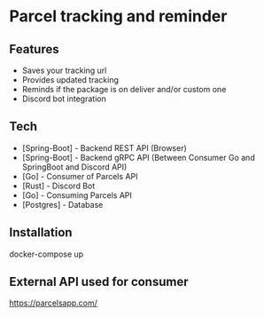 # Parcel tracking and reminder

## Features

- Saves your tracking url
- Provides updated tracking 
- Reminds if the package is on deliver and/or custom one
- Discord bot integration

## Tech

- [Spring-Boot] - Backend REST API (Browser)
- [Spring-Boot] - Backend gRPC API (Between Consumer Go and SpringBoot and Discord API)
- [Go] - Consumer of Parcels API
- [Rust] - Discord Bot
- [Go] - Consuming Parcels API
- [Postgres] - Database

## Installation

docker-compose up

## External API used for consumer

https://parcelsapp.com/
